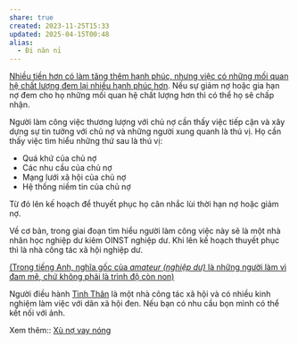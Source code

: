 ```yaml
---
share: true
created: 2023-11-25T15:33
updated: 2025-04-15T00:48
alias:
  - Đi năn nỉ
---
```

[Nhiều tiền hơn có làm tăng thêm hạnh phúc, nhưng việc có những mối quan hệ chất lượng đem lại nhiều hạnh phúc hơn](../../../%E2%9A%A1Hi%E1%BB%83u%20bi%E1%BA%BFt%20s%C3%A2u/Kinh%20t%E1%BA%BF/Nhi%E1%BB%81u%20ti%E1%BB%81n%20h%C6%A1n%20c%C3%B3%20l%C3%A0m%20t%C4%83ng%20th%C3%AAm%20h%E1%BA%A1nh%20ph%C3%BAc,%20nh%C6%B0ng%20vi%E1%BB%87c%20c%C3%B3%20nh%E1%BB%AFng%20m%E1%BB%91i%20quan%20h%E1%BB%87%20ch%E1%BA%A5t%20l%C6%B0%E1%BB%A3ng%20%C4%91em%20l%E1%BA%A1i%20nhi%E1%BB%81u%20h%E1%BA%A1nh%20ph%C3%BAc%20h%C6%A1n.md). Nếu sự giảm nợ hoặc gia hạn nợ đem cho họ những mối quan hệ chất lượng hơn thì có thể họ sẽ chấp nhận.

Người làm công việc thương lượng với chủ nợ cần thấy việc tiếp cận và xây dựng sự tin tưởng với chủ nợ và những người xung quanh là thú vị. Họ cần thấy việc tìm hiểu những thứ sau là thú vị:
- Quá khứ của chủ nợ
- Các nhu cầu của chủ nợ
- Mạng lưới xã hội của chủ nợ
- Hệ thống niềm tin của chủ nợ

Từ đó lên kế hoạch để thuyết phục họ cân nhắc lùi thời hạn nợ hoặc giảm nợ.

Về cơ bản, trong giai đoạn tìm hiểu người làm công việc này sẽ là một nhà nhân học nghiệp dư kiêm OINST nghiệp dư. Khi lên kế hoạch thuyết phục thì là nhà công tác xã hội nghiệp dư.

[(Trong tiếng Anh, nghĩa gốc của *amateur (nghiệp dư)* là những người làm vì đam mê, chứ không phải là trình độ còn non)](https://obsidian.quảcầu.cc/⚡Hiểu%20biết%20sâu/Kinh%20tế.%20Tâm%20lý%20học%20quản%20lý%20và%20lao%20động/Kinh%20tế/Lịch%20sử,%20triết%20học,%20chính%20trị,%20xã%20hội%20học%20trong%20kinh%20tế/Trong%20tiếng%20Anh,%20nghĩa%20gốc%20của%20amateur%20(nghiệp%20dư)%20là%20những%20người%20làm%20vì%20đam%20mê,%20chứ%20không%20phải%20là%20trình%20độ%20còn%20non?utm_source=Vault+B+Tồn+tại+trong+thế+giới+tư+bản+(Tài+nguyên)&utm_medium=Vault&utm_campaign=C1&utm_content=&utm_term=)

Người điều hành [Tình Thân](../../../%F0%9F%93%9CT%C3%A0i%20nguy%C3%AAn/Ch%E1%BB%8Dn%20s%E1%BA%A3n%20ph%E1%BA%A9m%20ph%C3%B9%20h%E1%BB%A3p/C%C3%A1c%20d%E1%BB%8Bch%20v%E1%BB%A5%20cho%20vay/T%E1%BB%95%20ch%E1%BB%A9c%20t%C3%A0i%20ch%C3%ADnh%20vi%20m%C3%B4/T%C3%ACnh%20Th%C3%A2n.md) là một nhà công tác xã hội và có nhiều kinh nghiệm làm việc với dân xã hội đen. Nếu bạn có nhu cầu bọn mình có thể kết nối với ảnh.

Xem thêm:: [Xù nợ vay nóng](../T%C3%A0i%20li%E1%BB%87u/X%C3%B9%20n%E1%BB%A3%20vay%20n%C3%B3ng.md)
